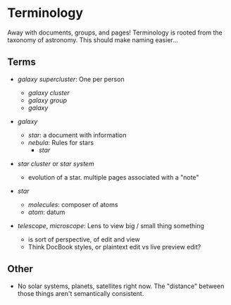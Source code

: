 # Terminology

Away with documents, groups, and pages! Terminology is rooted from the taxonomy of astronomy. This should make naming easier...

## Terms

- _galaxy supercluster_: One per person
  - _galaxy cluster_
  - _galaxy group_
  - _galaxy_

- _galaxy_
  - _star_: a document with information
  - _nebula_: Rules for stars
    - _star_

- _star cluster_ or _star system_
  - evolution of a star. multiple pages associated with a "note"

- _star_
  - _molecules_: composer of atoms
  - _atom_: datum

- _telescope_,  _microscope_: Lens to view big / small thing something
  - is sort of perspective, of edit and view
  - Think DocBook styles, or plaintext edit vs live preview edit?

## Other

- No solar systems, planets, satellites right now. The "distance" between those things aren't semantically consistent.
